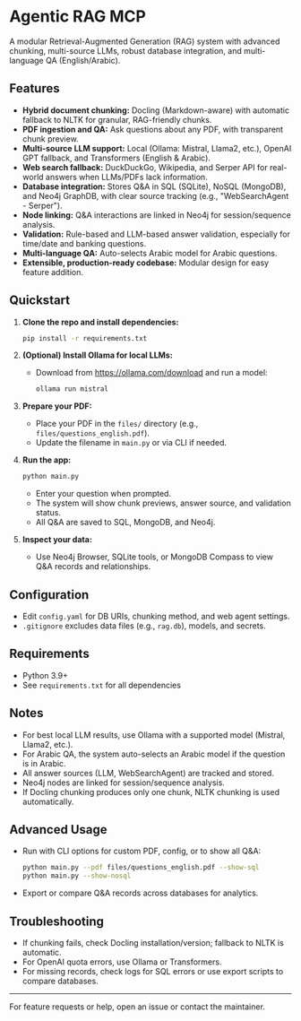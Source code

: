 # Agentic RAG MCP

A modular Retrieval-Augmented Generation (RAG) system with advanced chunking, multi-source LLMs, robust database integration, and multi-language QA (English/Arabic).

## Features
- **Hybrid document chunking:** Docling (Markdown-aware) with automatic fallback to NLTK for granular, RAG-friendly chunks.
- **PDF ingestion and QA:** Ask questions about any PDF, with transparent chunk preview.
- **Multi-source LLM support:** Local (Ollama: Mistral, Llama2, etc.), OpenAI GPT fallback, and Transformers (English & Arabic).
- **Web search fallback:** DuckDuckGo, Wikipedia, and Serper API for real-world answers when LLMs/PDFs lack information.
- **Database integration:** Stores Q&A in SQL (SQLite), NoSQL (MongoDB), and Neo4j GraphDB, with clear source tracking (e.g., "WebSearchAgent - Serper").
- **Node linking:** Q&A interactions are linked in Neo4j for session/sequence analysis.
- **Validation:** Rule-based and LLM-based answer validation, especially for time/date and banking questions.
- **Multi-language QA:** Auto-selects Arabic model for Arabic questions.
- **Extensible, production-ready codebase:** Modular design for easy feature addition.

## Quickstart

1. **Clone the repo and install dependencies:**
   ```sh
   pip install -r requirements.txt
   ```

2. **(Optional) Install Ollama for local LLMs:**
   - Download from https://ollama.com/download and run a model:
     ```sh
     ollama run mistral
     ```

3. **Prepare your PDF:**
   - Place your PDF in the `files/` directory (e.g., `files/questions_english.pdf`).
   - Update the filename in `main.py` or via CLI if needed.

4. **Run the app:**
   ```sh
   python main.py
   ```
   - Enter your question when prompted.
   - The system will show chunk previews, answer source, and validation status.
   - All Q&A are saved to SQL, MongoDB, and Neo4j.

5. **Inspect your data:**
   - Use Neo4j Browser, SQLite tools, or MongoDB Compass to view Q&A records and relationships.

## Configuration
- Edit `config.yaml` for DB URIs, chunking method, and web agent settings.
- `.gitignore` excludes data files (e.g., `rag.db`), models, and secrets.

## Requirements
- Python 3.9+
- See `requirements.txt` for all dependencies

## Notes
- For best local LLM results, use Ollama with a supported model (Mistral, Llama2, etc.).
- For Arabic QA, the system auto-selects an Arabic model if the question is in Arabic.
- All answer sources (LLM, WebSearchAgent) are tracked and stored.
- Neo4j nodes are linked for session/sequence analysis.
- If Docling chunking produces only one chunk, NLTK chunking is used automatically.

## Advanced Usage
- Run with CLI options for custom PDF, config, or to show all Q&A:
  ```sh
  python main.py --pdf files/questions_english.pdf --show-sql
  python main.py --show-nosql
  ```
- Export or compare Q&A records across databases for analytics.

## Troubleshooting
- If chunking fails, check Docling installation/version; fallback to NLTK is automatic.
- For OpenAI quota errors, use Ollama or Transformers.
- For missing records, check logs for SQL errors or use export scripts to compare databases.

---

For feature requests or help, open an issue or contact the maintainer.
